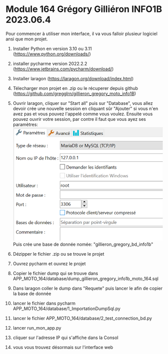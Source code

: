 # Module 164 Grégory Gilliéron INFO1B 2023.06.4


Pour commencer à utiliser mon interface, il va vous falloir plusieur logiciel ansi que mon projet.

1. Installer Python en version 3.10 ou 3.11 (https://www.python.org/downloads/)

2. installer pycharme version 2022.2.2 (https://www.jetbrains.com/pycharm/download/)

3. Installer laragon (https://laragon.org/download/index.html)

4. Télecharger mon projet en .zip ou le récuperer depuis github (https://github.com/gregglrn/gillieron_gregory_moto_info1B)

5. Ouvrir laragon, cliquer sur "Start all" puis sur "Database", vous allez devoir crée une nouvelle session en cliquant sûr "Ajouter" si vous n'en avez pas et vous pouvez l'appelé comme vous voulez.
Ensuite vous pouvez ouvrir votre session, par contre il faut que vous ayez ses paramètres:
![img.png](img.png)
Puis crée une base de donnée nomée: "gillieron_gregory_bd_info1b"

6. Dézipper le fichier .zip ou se trouve le projet

7. Ouvrez pycharm et ouvrez le projet

8. Copier le fichier dump qui se trouve dans APP_MOTO_164/database/dump_gillieron_gregory_info1b_moto_164.sql

9. Dans laragon coller le dump dans "Requete" puis lancer le afin de copier la base de donnée

10. lancer le fichier dans pycharm APP_MOTO_164/database/1_ImportationDumpSql.py

11. lancer le fichier APP_MOTO_164/database/2_test_connection_bd.py

12. lancer run_mon_app.py

13. cliquer sur l'adresse IP qui s'affiche dans la Consol

14. vous vous trouvez désormais sur l'interface web